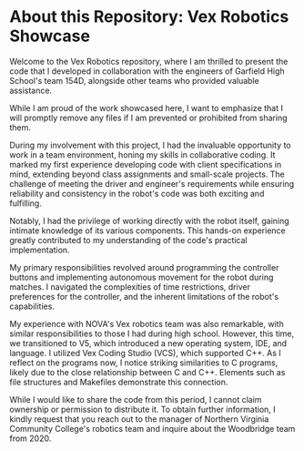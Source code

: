 # About this Repository: Vex Robotics Showcase

Welcome to the Vex Robotics repository, where I am thrilled to present the code that I developed in collaboration with the engineers of Garfield High School's team 154D, alongside other teams who provided valuable assistance.

While I am proud of the work showcased here, I want to emphasize that I will promptly remove any files if I am prevented or prohibited from sharing them.

During my involvement with this project, I had the invaluable opportunity to work in a team environment, honing my skills in collaborative coding. It marked my first experience developing code with client specifications in mind, extending beyond class assignments and small-scale projects. The challenge of meeting the driver and engineer's requirements while ensuring reliability and consistency in the robot's code was both exciting and fulfilling.

Notably, I had the privilege of working directly with the robot itself, gaining intimate knowledge of its various components. This hands-on experience greatly contributed to my understanding of the code's practical implementation.

My primary responsibilities revolved around programming the controller buttons and implementing autonomous movement for the robot during matches. I navigated the complexities of time restrictions, driver preferences for the controller, and the inherent limitations of the robot's capabilities.

My experience with NOVA's Vex robotics team was also remarkable, with similar responsibilities to those I had during high school. However, this time, we transitioned to V5, which introduced a new operating system, IDE, and language. I utilized Vex Coding Studio (VCS), which supported C++. As I reflect on the programs now, I notice striking similarities to C programs, likely due to the close relationship between C and C++. Elements such as file structures and Makefiles demonstrate this connection.

While I would like to share the code from this period, I cannot claim ownership or permission to distribute it. To obtain further information, I kindly request that you reach out to the manager of Northern Virginia Community College's robotics team and inquire about the Woodbridge team from 2020.
